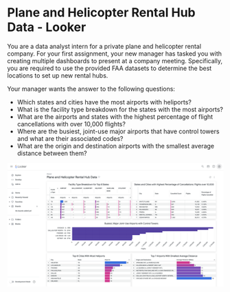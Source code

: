 # Plane and Helicopter Rental Hub Data - Looker

You are a data analyst intern for a private plane and helicopter rental company. For your first assignment, your new manager has tasked you with creating multiple dashboards to present at a company meeting. Specifically, you are required to use the provided FAA datasets to determine the best locations to set up new rental hubs.

Your manager wants the answer to the following questions:

- Which states and cities have the most airports with heliports?
- What is the facility type breakdown for the states with the most airports?
- What are the airports and states with the highest percentage of flight cancellations with over 10,000 flights?
- Where are the busiest, joint-use major airports that have control towers and what are their associated codes?
- What are the origin and destination airports with the smallest average distance between them?


<img src="images/dashboard.png">
